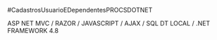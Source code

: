 #CadastrosUsuarioEDependentesPROCSDOTNET

ASP NET MVC / RAZOR / JAVASCRIPT / AJAX / SQL DT LOCAL / .NET FRAMEWORK 4.8
